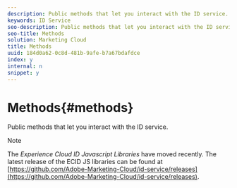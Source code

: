 ```yaml
---
description: Public methods that let you interact with the ID service.
keywords: ID Service
seo-description: Public methods that let you interact with the ID service.
seo-title: Methods
solution: Marketing Cloud
title: Methods
uuid: 184d0a62-0c8d-481b-9afe-b7a67bdafdce
index: y
internal: n
snippet: y
---
```


# Methods{#methods}

Public methods that let you interact with the ID service.

>[!NOTE]
>
>The *Experience Cloud ID Javascript Libraries* have moved recently. The latest release of the ECID JS libraries can be found at [https://github.com/Adobe-Marketing-Cloud/id-service/releases](https://github.com/Adobe-Marketing-Cloud/id-service/releases).
